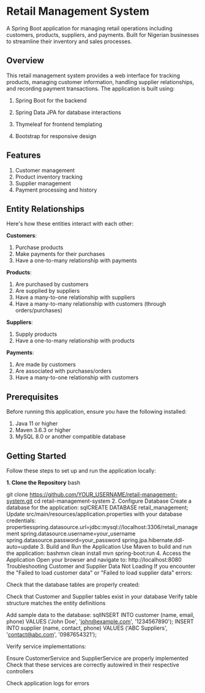 # Retail Management System
A Spring Boot application for managing retail operations including customers, products, suppliers, and payments. Built for Nigerian businesses to streamline their inventory and sales processes.


## Overview

This retail management system provides a web interface for tracking products, managing customer information, handling supplier relationships, and recording payment transactions. The application is built using:
1. Spring Boot for the backend

2. Spring Data JPA for database interactions

3. Thymeleaf for frontend templating

4. Bootstrap for responsive design


## Features

1. Customer management
2. Product inventory tracking
3. Supplier management
4. Payment processing and history


## Entity Relationships

Here's how these entities interact with each other:

**Customers**:

1. Purchase products
2. Make payments for their purchases
3. Have a one-to-many relationship with payments

**Products**:

1. Are purchased by customers
2. Are supplied by suppliers
3. Have a many-to-one relationship with suppliers
4. Have a many-to-many relationship with customers (through orders/purchases)

**Suppliers**:

1. Supply products
2. Have a one-to-many relationship with products

**Payments**:

1. Are made by customers
2. Are associated with purchases/orders
3. Have a many-to-one relationship with customers

## Prerequisites
Before running this application, ensure you have the following installed:

1. Java 11 or higher
2. Maven 3.6.3 or higher
3. MySQL 8.0 or another compatible database

## Getting Started
Follow these steps to set up and run the application locally:

**1. Clone the Repository**
bash

git clone https://github.com/YOUR_USERNAME/retail-management-system.git
cd retail-management-system
2. Configure Database
Create a database for the application:
sqlCREATE DATABASE retail_management;
Update src/main/resources/application.properties with your database credentials:
propertiesspring.datasource.url=jdbc:mysql://localhost:3306/retail_management
spring.datasource.username=your_username
spring.datasource.password=your_password
spring.jpa.hibernate.ddl-auto=update
3. Build and Run the Application
Use Maven to build and run the application:
bashmvn clean install
mvn spring-boot:run
4. Access the Application
Open your browser and navigate to:
http://localhost:8080
Troubleshooting
Customer and Supplier Data Not Loading
If you encounter the "Failed to load customer data" or "Failed to load supplier data" errors:

Check that the database tables are properly created:

Check that Customer and Supplier tables exist in your database
Verify table structure matches the entity definitions


Add sample data to the database:
sqlINSERT INTO customer (name, email, phone) VALUES ('John Doe', 'john@example.com', '1234567890');
INSERT INTO supplier (name, contact, phone) VALUES ('ABC Suppliers', 'contact@abc.com', '0987654321');

Verify service implementations:

Ensure CustomerService and SupplierService are properly implemented
Check that these services are correctly autowired in their respective controllers


Check application logs for errors
